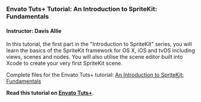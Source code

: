 ### Envato Tuts+ Tutorial: An Introduction to SpriteKit: Fundamentals

#### Instructor: Davis Allie

In this tutorial, the first part in the "Introduction to SpriteKit" series, you will learn the basics of the SpriteKit framework for OS X, iOS and tvOS including views, scenes and nodes. You will also utilise the scene editor built into Xcode to create your very first SpriteKit scene.

Complete files for the Envato Tuts+ tutorial: [An Introduction to SpriteKit: Fundamentals](http://code.tutsplus.com/tutorials/an-introduction-to-spritekit-fundamentals--cms-26326)

**Read this tutorial on [Envato Tuts+](https://code.tutsplus.com)**.
